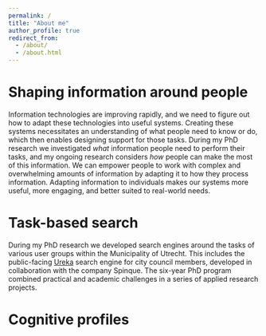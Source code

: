 ```yaml
---
permalink: /
title: "About me"
author_profile: true
redirect_from: 
  - /about/
  - /about.html
---
```



Shaping information around people
======

Information technologies are improving rapidly, and we need to figure out how to adapt these technologies into useful systems. Creating these systems necessitates an understanding of what people need to know or do, which then enables designing support for those tasks. During my PhD research we investigated _what_ information people need to perform their tasks, and my ongoing research considers _how_ people can make the most of this information. We can empower people to work with complex and overwhelming amounts of information by adapting it to how they process information. Adapting information to individuals makes our systems more useful, more engaging, and better suited to real-world needs.



# Task-based search
During my PhD research we developed search engines around the tasks of various user groups within the Municipality of Utrecht. This includes the public-facing [Ureka](https://ureka.utrecht.nl) search engine for city council members, developed in collaboration with the company Spinque. The six-year PhD program combined practical and academic challenges in a series of applied research projects.


# Cognitive profiles
